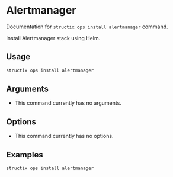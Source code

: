 # Alertmanager

Documentation for `structix ops install alertmanager` command.

Install Alertmanager stack using Helm.

## Usage

```bash
structix ops install alertmanager
```

## Arguments

-   This command currently has no arguments.

## Options

-   This command currently has no options.

## Examples

```bash
structix ops install alertmanager
```